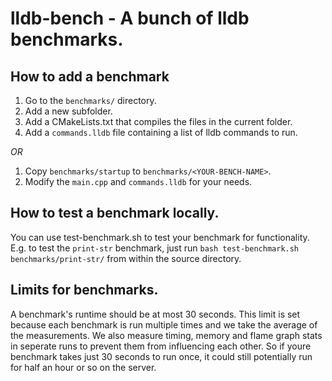 # lldb-bench - A bunch of lldb benchmarks.

## How to add a benchmark

1. Go to the `benchmarks/` directory.
2. Add a new subfolder.
3. Add a CMakeLists.txt that compiles the files in the current folder.
4. Add a `commands.lldb` file containing a list of lldb commands to run.

*OR*

1. Copy `benchmarks/startup` to `benchmarks/<YOUR-BENCH-NAME>`.
2. Modify the `main.cpp` and `commands.lldb` for your needs.

## How to test a benchmark locally.

You can use test-benchmark.sh to test your benchmark for functionality.
E.g. to test the `print-str` benchmark, just run `bash test-benchmark.sh benchmarks/print-str/` from within the source directory.

## Limits for benchmarks.

A benchmark's runtime should be at most 30 seconds. This limit is set because each benchmark is
run multiple times and we take the average of the measurements. We also measure timing, memory and
flame graph stats in seperate runs to prevent them from influencing each other. So if youre benchmark
takes just 30 seconds to run once, it could still potentially run for half an hour or so on the server.
